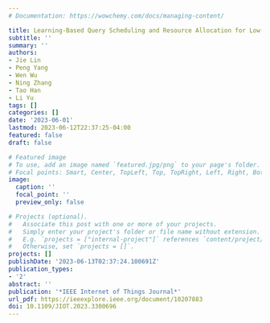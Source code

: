 ```yaml
---
# Documentation: https://wowchemy.com/docs/managing-content/

title: Learning-Based Query Scheduling and Resource Allocation for Low-Latency Mobile Edge Video Analytics
subtitle: ''
summary: ''
authors:
- Jie Lin
- Peng Yang
- Wen Wu
- Ning Zhang
- Tao Han
- Li Yu
tags: []
categories: []
date: '2023-06-01'
lastmod: 2023-06-12T22:37:25-04:00
featured: false
draft: false

# Featured image
# To use, add an image named `featured.jpg/png` to your page's folder.
# Focal points: Smart, Center, TopLeft, Top, TopRight, Left, Right, BottomLeft, Bottom, BottomRight.
image:
  caption: ''
  focal_point: ''
  preview_only: false

# Projects (optional).
#   Associate this post with one or more of your projects.
#   Simply enter your project's folder or file name without extension.
#   E.g. `projects = ["internal-project"]` references `content/project/deep-learning/index.md`.
#   Otherwise, set `projects = []`.
projects: []
publishDate: '2023-06-13T02:37:24.100691Z'
publication_types:
- '2'
abstract: ''
publication: '*IEEE Internet of Things Journal*'
url_pdf: https://ieeexplore.ieee.org/document/10207883
doi: 10.1109/JIOT.2023.3300696
---
```

